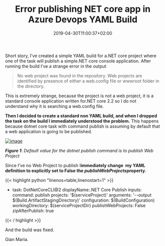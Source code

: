 ﻿---
title: "Error publishing NET core app in Azure Devops YAML Build"
description: ""
date: 2019-04-30T11:00:37+02:00
draft: false
tags: [build]
categories: [Azure DevOps]
---
Short story, I’ve created a simple YAML build for a.NET core project where one of the task will publish a simple.NET core console application. After running the build I’ve a strange error in the output

> No web project was found in the repository. Web projects are identified by presence of either a web.config file or wwwroot folder in the directory.

This is extremely strange, because the project is not a web project, it is a standard console application written for.NET core 2.2 so I do not understand why it is searching a web.config file.

 **Then I decided to create a standard non YAML build, and when I dropped the task on the build I immediately understood the problem.** This happens because dotnet core task with command publish is assuming by default that a web application is going to be published.

[![image](https://www.codewrecks.com/blog/wp-content/uploads/2019/04/image_thumb-16.png "image")](https://www.codewrecks.com/blog/wp-content/uploads/2019/04/image-16.png)

 ***Figure 1***: *Default value for the dotnet publish command is to publish Web Project*

Since I’ve no Web Project to publish I**immediately change  my YAML definition to explicitly set to False the *publishWebProjects*property**.

{{< highlight python "linenos=table,linenostart=1" >}}


  - task: DotNetCoreCLI@2
    displayName:.NET Core Publish
    inputs:
      command: publish
      projects: '$(serviceProject)'
      arguments: '--output $(Build.ArtifactStagingDirectory)'
      configuration: $(BuildConfiguration)
      workingDirectory: $(serviceProjectDir)
      publishWebProjects: False
      zipAfterPublish: true

{{< / highlight >}}

And the build was fixed.

Gian Maria.
